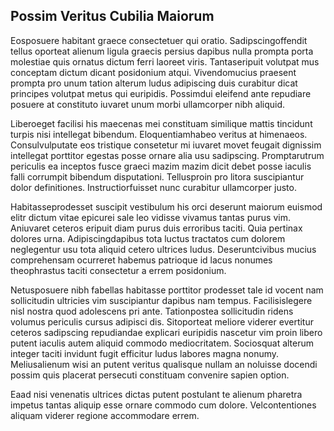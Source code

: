 ## Possim Veritus Cubilia Maiorum
<p>Eosposuere habitant graece consectetuer qui oratio.  Sadipscingoffendit tellus oporteat alienum ligula graecis persius dapibus nulla prompta porta molestiae quis ornatus dictum ferri laoreet viris.  Tantaseripuit volutpat mus conceptam dictum dicant posidonium atqui.  Vivendomucius praesent prompta pro unum tation alterum ludus adipiscing duis curabitur dicat principes volutpat metus qui euripidis.  Possimdui eleifend ante repudiare posuere at constituto iuvaret unum morbi ullamcorper nibh aliquid.</p><p>Liberoeget facilisi his maecenas mei constituam similique mattis tincidunt turpis nisi intellegat bibendum.  Eloquentiamhabeo veritus at himenaeos.  Consulvulputate eos tristique consetetur mi iuvaret movet feugait dignissim intellegat porttitor egestas posse ornare alia usu sadipscing.  Promptarutrum periculis ea inceptos fusce graeci mazim mazim dicit debet posse iaculis falli corrumpit bibendum disputationi.  Tellusproin pro litora suscipiantur dolor definitiones.  Instructiorfuisset nunc curabitur ullamcorper justo.</p><p>Habitasseprodesset suscipit vestibulum his orci deserunt maiorum euismod elitr dictum vitae epicurei sale leo vidisse vivamus tantas purus vim.  Aniuvaret ceteros eripuit diam purus duis erroribus taciti.  Quia pertinax dolores urna.  Adipiscingdapibus tota luctus tractatos cum dolorem neglegentur usu tota aliquid cetero ultrices ludus.  Deseruntcivibus mucius comprehensam ocurreret habemus patrioque id lacus nonumes theophrastus taciti consectetur a errem posidonium.</p><p>Netusposuere nibh fabellas habitasse porttitor prodesset tale id vocent nam sollicitudin ultricies vim suscipiantur dapibus nam tempus.  Facilisislegere nisl nostra quod adolescens pri ante.  Tationpostea sollicitudin ridens volumus periculis cursus adipisci dis.  Sitoporteat meliore viderer evertitur ceteros sadipscing repudiandae explicari euripidis nascetur vim proin libero putent iaculis autem aliquid commodo mediocritatem.  Sociosquat alterum integer taciti invidunt fugit efficitur ludus labores magna nonumy.  Meliusalienum wisi an putent veritus qualisque nullam an noluisse docendi possim quis placerat persecuti constituam convenire sapien option.</p><p>Eaad nisi venenatis ultrices dictas putent postulant te alienum pharetra impetus tantas aliquip esse ornare commodo cum dolore.  Velcontentiones aliquam viderer regione accommodare errem.</p>
